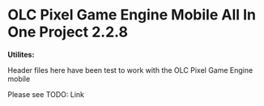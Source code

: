 # OLC Pixel Game Engine Mobile All In One Project 2.2.8
<p><b>Utilites:</b></p>
<p>Header files here have been test to work with the OLC Pixel Game Engine mobile</p>
<p>Please see TODO: Link</p>

